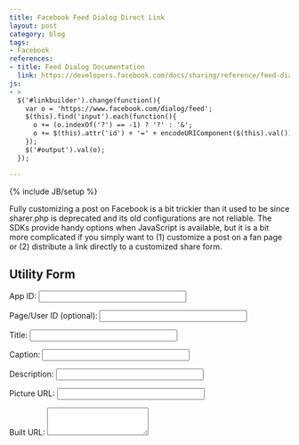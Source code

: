```yaml
---
title: Facebook Feed Dialog Direct Link
layout: post
category: blog
tags:
- Facebook
references:
- title: Feed Dialog Documentation
  link: https://developers.facebook.com/docs/sharing/reference/feed-dialog/v2.5
js:
- >
  $('#linkbuilder').change(function(){ 
    var o = 'https://www.facebook.com/dialog/feed';
    $(this).find('input').each(function(){
      o += (o.indexOf('?') == -1) ? '?' : '&';
      o += $(this).attr('id') + '=' + encodeURIComponent($(this).val());
    });
    $('#output').val(o);
  });

---
```

{% include JB/setup %}

Fully customizing a post on Facebook is a bit trickier than it used to be since sharer.php is deprecated and its old configurations are not reliable.
The SDKs provide handy options when JavaScript is available, but it is a bit more complicated if you simply want to (1) customize a post on a fan page or (2) distribute a link directly to a customized share form.

## Utility Form

<form id="linkbuilder">
<p>App ID: <input id="app_id" type="text" size="30" /></p>
<p>Page/User ID (optional): <input id="from" type="text" size="30" /></p>
<p>Title: <input id="name" type="text" size="30" /></p>
<p>Caption: <input id="caption" type="text" size="30" /></p>
<p>Description: <input id="description" type="text" size="30" /></p>
<p>Picture URL: <input id="picture" type="text" size="30" /></p>
<p>Built URL: <textarea id="output" style="height: 50px"></textarea></p>
</form>
